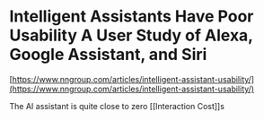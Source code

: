 # Intelligent Assistants Have Poor Usability A User Study of Alexa, Google Assistant, and Siri
[https://www.nngroup.com/articles/intelligent-assistant-usability/](https://www.nngroup.com/articles/intelligent-assistant-usability/)

The AI assistant is quite close to zero [[Interaction Cost]]s
